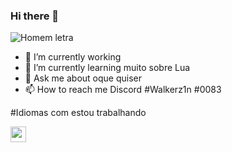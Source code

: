### Hi there 👋

<!--https://discord.gg/UYPmJyvXZU-->

<!--
**Walkerz1n/Walkerz1n** is a ✨ _special_ ✨ repository because its `README.md` (this file) appears on your GitHub profile.
-->

![Homem letra](http://githud.com/professorjosedeasus/c/blob/master/homem%20letra.gif)

- 🔭 I’m currently working 
- 🌱 I’m currently learning  muito sobre Lua
- 💬 Ask me about  oque quiser
- 📫 How to reach me Discord #Walkerz1n #0083

#Idiomas com estou trabalhando

<img src = "https://upload.wikimedia.org/wikipedia/commons/c/cf/Lua-Logo.svg" width = "25vw"  height = "25vh" >
